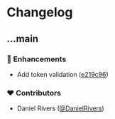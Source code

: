 # Changelog


## ...main


### 🚀 Enhancements

- Add token validation ([e219c96](https://github.com/kinde-oss/jwt-validator/commit/e219c96))

### ❤️ Contributors

- Daniel Rivers ([@DanielRivers](http://github.com/DanielRivers))

